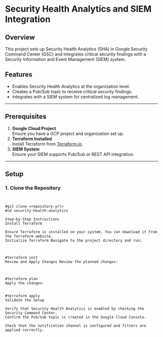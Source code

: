 # Security Health Analytics and SIEM Integration

## Overview
This project sets up Security Health Analytics (SHA) in Google Security Command Center (GSC) and integrates critical security findings with a Security Information and Event Management (SIEM) system. 

## Features
- Enables Security Health Analytics at the organization level.
- Creates a Pub/Sub topic to receive critical security findings.
- Integrates with a SIEM system for centralized log management.

---

## Prerequisites
1. **Google Cloud Project**  
   Ensure you have a GCP project and organization set up.
2. **Terraform Installed**  
   Install Terraform from [Terraform.io](https://www.terraform.io/downloads).
3. **SIEM System**  
   Ensure your SIEM supports Pub/Sub or REST API integration.

---

## Setup

### 1. Clone the Repository
```


#git clone <repository-url>
#cd security-health-analytics

Step-by-Step Instructions
Install Terraform

Ensure Terraform is installed on your system. You can download it from the Terraform website.
Initialize Terraform Navigate to the project directory and run:



#terraform init
Review and Apply Changes Review the planned changes:



#terraform plan
Apply the changes:


#terraform apply
Validate the Setup

Verify that Security Health Analytics is enabled by checking the Security Command Center.
Confirm the Pub/Sub topic is created in the Google Cloud Console.

Check that the notification channel is configured and filters are applied correctly.

